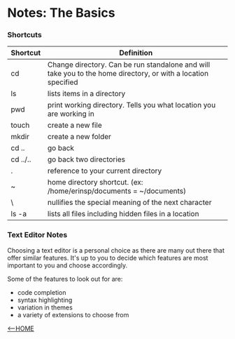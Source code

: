 # Notes: The Basics

### Shortcuts

Shortcut | Definition
-------- | ----------
cd | Change directory. Can be run standalone and will take you to the home directory, or with a location specified
ls | lists items in a directory
pwd | print working directory. Tells you what location you are working in
touch | create a new file
mkdir | create a new folder
cd .. | go back
cd ../.. | go back two directories
. | reference to your current directory
~ | home directory shortcut. (ex: /home/erinsp/documents = ~/documents)
\ | nullifies the special meaning of the next character
ls -a | lists all files including hidden files in a location

### Text Editor Notes
Choosing a text editor is a personal choice as there are many out there that offer similar features. It's up to you to decide which features are most important to you and choose accordingly. 

Some of the features to look out for are:
- code completion
- syntax highlighting
- variation in themes
- a variety of extensions to choose from

[<--HOME](https://erinsp.github.io/reading-notes/)
